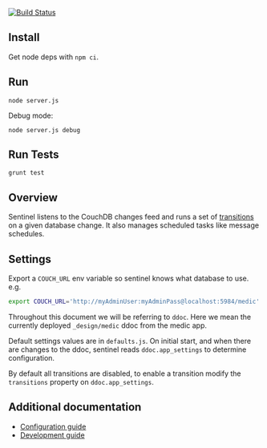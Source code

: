 [![Build Status](https://travis-ci.org/medic/medic-sentinel.png?branch=master)](https://travis-ci.org/medic/medic-sentinel)

## Install

Get node deps with  `npm ci`.

## Run

`node server.js`

Debug mode:

`node server.js debug`

## Run Tests

`grunt test`


## Overview

Sentinel listens to the CouchDB changes feed and runs a set of
[transitions](#additional-documentation) on a given database change.  It also
manages scheduled tasks like message schedules.


## Settings

Export a `COUCH_URL` env variable so sentinel knows what database to use. e.g.

```bash
export COUCH_URL='http://myAdminUser:myAdminPass@localhost:5984/medic'
```

Throughout this document we will be referring to `ddoc`. Here we mean the
currently deployed `_design/medic` ddoc from the medic app.

Default settings values are in `defaults.js`.  On initial start, and when there
are changes to the ddoc, sentinel reads `ddoc.app_settings` to determine
configuration.

By default all transitions are disabled, to enable a transition modify the
`transitions` property on `ddoc.app_settings`.

## Additional documentation

 * [Configuration guide](https://github.com/medic/medic-docs/blob/master/configuration/transitions.md)
 * [Development guide](https://github.com/medic/medic-docs/blob/master/development/transitions.md)
